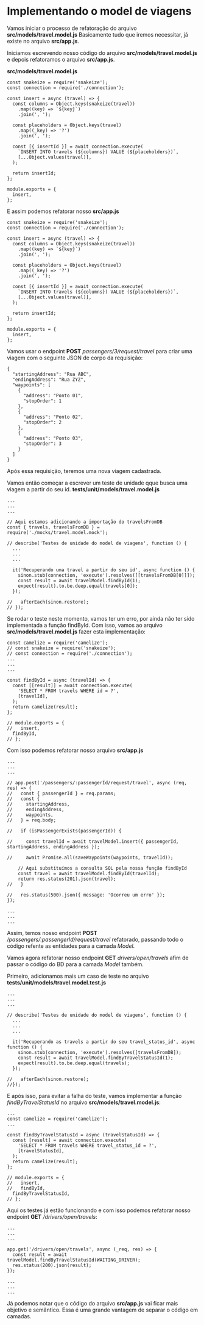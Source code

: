 # Implementando o model de viagens

Vamos iniciar o processo de refatoração do arquivo __src/models/travel.model.js__
Basicamente tudo que iremos necessitar, já existe no arquivo __src/app.js__.

Iniciamos escrevendo nosso código do arquivo __src/models/travel.model.js__ e depois refatoramos o arquivo __src/app.js__.

__src/models/travel.model.js__
```
const snakeize = require('snakeize');
const connection = require('./connection');

const insert = async (travel) => {
  const columns = Object.keys(snakeize(travel))
    .map((key) => `${key}`)
    .join(', ');

  const placeholders = Object.keys(travel)
    .map((_key) => '?')
    .join(', ');

  const [{ insertId }] = await connection.execute(
    `INSERT INTO travels (${columns}) VALUE (${placeholders})`,
    [...Object.values(travel)],
  );

  return insertId;
};

module.exports = {
  insert,
};
```

E assim podemos refatorar nosso __src/app.js__
```
const snakeize = require('snakeize');
const connection = require('./connection');

const insert = async (travel) => {
  const columns = Object.keys(snakeize(travel))
    .map((key) => `${key}`)
    .join(', ');

  const placeholders = Object.keys(travel)
    .map((_key) => '?')
    .join(', ');

  const [{ insertId }] = await connection.execute(
    `INSERT INTO travels (${columns}) VALUE (${placeholders})`,
    [...Object.values(travel)],
  );

  return insertId;
};

module.exports = {
  insert,
};
```

Vamos usar o endpoint __POST__ _passengers/3/request/travel_ para criar uma viagem com o seguinte JSON de corpo da requisição:
```
{
  "startingAddress": "Rua ABC",
  "endingAddress": "Rua ZYZ",
  "waypoints": [
    {
      "address": "Ponto 01",
      "stopOrder": 1
    },
    {
      "address": "Ponto 02",
      "stopOrder": 2
    },
    {
      "address": "Ponto 03",
      "stopOrder": 3
    }
  ]
}
```
Após essa requisição, teremos uma nova viagem cadastrada.

Vamos então começar a escrever um teste de unidade qque busca uma viagem a partir do seu id.
__tests/unit/models/travel.model.js__
```
...
...
...

// Aqui estamos adicionando a importação do travelsFromDB
const { travels, travelsFromDB } = require('./mocks/travel.model.mock');

// describe('Testes de unidade do model de viagens', function () {
  ...
  ...
  ...

  it('Recuperando uma travel a partir do seu id', async function () {
    sinon.stub(connection, 'execute').resolves([[travelsFromDB[0]]]);
    const result = await travelModel.findById(1);
    expect(result).to.be.deep.equal(travels[0]);
  });

//   afterEach(sinon.restore);
// });
```

Se rodar o teste neste momento, vamos ter um erro, por ainda não ter sido implementada a função findById. Com isso, vamos ao arquivo __src/models/travel.model.js__ fazer esta implementação:
```
const camelize = require('camelize');
// const snakeize = require('snakeize');
// const connection = require('./connection');
...
...
...

const findById = async (travelId) => {
  const [[result]] = await connection.execute(
    'SELECT * FROM travels WHERE id = ?',
    [travelId],
  );
  return camelize(result);
};

// module.exports = {
//   insert,
  findById,
// };
```

Com isso podemos refatorar nosso arquivo __src/app.js__
```
...
...
...

// app.post('/passengers/:passengerId/request/travel', async (req, res) => {
//   const { passengerId } = req.params;
//   const {
//     startingAddress,
//     endingAddress,
//     waypoints,
//   } = req.body;

//   if (isPassengerExists(passengerId)) {

//     const travelId = await travelModel.insert({ passengerId, startingAddress, endingAddress });

//     await Promise.all(saveWaypoints(waypoints, travelId));

    // Aqui substituímos a consulta SQL pela nossa função findById
    const travel = await travelModel.findById(travelId);
    return res.status(201).json(travel);
//   }

//   res.status(500).json({ message: 'Ocorreu um erro' });
});

...
...
...
```
Assim, temos nosso endpoint __POST__ _/passengers/:passengerId/request/travel_ refatorado, passando todo o código refente as entidades para a camada _Model_.

Vamos agora refatorar nosso endpoint __GET__ _drivers/open/travels_ afim de passar o código do BD para a camada _Model_ também.

Primeiro, adicionamos mais um caso de teste no arquivo __tests/unit/models/travel.model.test.js__
```
...
...
...

// describe('Testes de unidade do model de viagens', function () {
  ...
  ...
  ...

  it('Recuperando as travels a partir do seu travel_status_id', async function () {
    sinon.stub(connection, 'execute').resolves([travelsFromDB]);
    const result = await travelModel.findByTravelStatusId(1);
    expect(result).to.be.deep.equal(travels);
  });

//   afterEach(sinon.restore);
//});
```

E após isso, para evitar a falha do teste, vamos implementar a função _findByTravelStatusId_ no arquivo __src/models/travel.model.js__:
```
...
const camelize = require('camelize');
...

const findByTravelStatusId = async (travelStatusId) => {
  const [result] = await connection.execute(
    'SELECT * FROM travels WHERE travel_status_id = ?',
    [travelStatusId],
  );
  return camelize(result);
};

// module.exports = {
//   insert,
//   findById,
  findByTravelStatusId,
// };
```

Aqui os testes já estão funcionando e com isso podemos refatorar nosso endpoint __GET__ _/drivers/open/travels_:
```
...
...
...

app.get('/drivers/open/travels', async (_req, res) => {
  const result = await travelModel.findByTravelStatusId(WAITING_DRIVER);
  res.status(200).json(result);
});

...
...
...
```

Já podemos notar que o código do arquivo __src/app.js__ vai ficar mais objetivo e semântico. Essa é uma grande vantagem de separar o código em camadas.